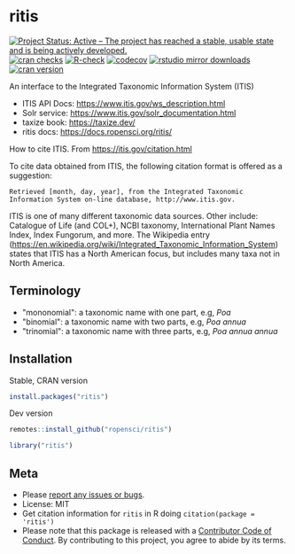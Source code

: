 ritis
=====



[![Project Status: Active – The project has reached a stable, usable state and is being actively developed.](https://www.repostatus.org/badges/latest/active.svg)](https://www.repostatus.org/#active)
[![cran checks](https://cranchecks.info/badges/worst/ritis)](https://cranchecks.info/pkgs/ritis)
[![R-check](https://github.com/ropensci/ritis/workflows/R-check/badge.svg)](https://github.com/ropensci/ritis/actions?query=workflow%3AR-check)
[![codecov](https://codecov.io/gh/ropensci/ritis/branch/master/graph/badge.svg)](https://codecov.io/gh/ropensci/ritis)
[![rstudio mirror downloads](https://cranlogs.r-pkg.org/badges/ritis)](https://github.com/r-hub/cranlogs.app)
[![cran version](https://www.r-pkg.org/badges/version/ritis)](https://cran.r-project.org/package=ritis)

An interface to the Integrated Taxonomic Information System (ITIS)

* ITIS API Docs: <https://www.itis.gov/ws_description.html>
* Solr service: <https://www.itis.gov/solr_documentation.html>
* taxize book: <https://taxize.dev/>
* ritis docs: <https://docs.ropensci.org/ritis/>

How to cite ITIS. From <https://itis.gov/citation.html>

To cite data obtained from ITIS, the following citation format is offered as a suggestion:

    Retrieved [month, day, year], from the Integrated Taxonomic Information System on-line database, http://www.itis.gov.


ITIS is one of many different taxonomic data sources. Other include: Catalogue of Life (and COL+), NCBI taxonomy, International Plant Names Index, Index Fungorum, and more. The Wikipedia entry (<https://en.wikipedia.org/wiki/Integrated_Taxonomic_Information_System>) states that ITIS has a North American focus, but includes many taxa not in North America.

## Terminology

* "mononomial": a taxonomic name with one part, e.g, _Poa_
* "binomial": a taxonomic name with two parts, e.g, _Poa annua_
* "trinomial": a taxonomic name with three parts, e.g, _Poa annua annua_

## Installation

Stable, CRAN version


```r
install.packages("ritis")
```

Dev version


```r
remotes::install_github("ropensci/ritis")
```


```r
library("ritis")
```

## Meta

* Please [report any issues or bugs](https://github.com/ropensci/ritis/issues).
* License: MIT
* Get citation information for `ritis` in R doing `citation(package = 'ritis')`
* Please note that this package is released with a [Contributor Code of Conduct](https://ropensci.org/code-of-conduct/). By contributing to this project, you agree to abide by its terms.
